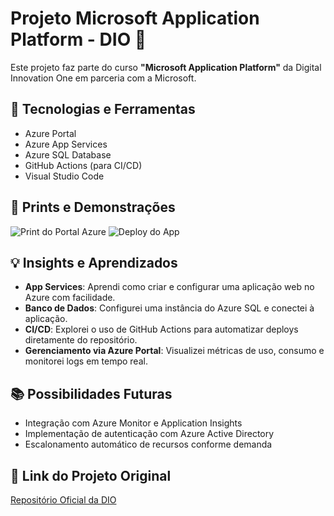 # Projeto Microsoft Application Platform - DIO 🚀

Este projeto faz parte do curso **"Microsoft Application Platform"** da Digital Innovation One em parceria com a Microsoft.

## 🔧 Tecnologias e Ferramentas
- Azure Portal
- Azure App Services
- Azure SQL Database
- GitHub Actions (para CI/CD)
- Visual Studio Code

## 📸 Prints e Demonstrações

![Print do Portal Azure](print1.png)
![Deploy do App](print2.png)

## 💡 Insights e Aprendizados

- **App Services**: Aprendi como criar e configurar uma aplicação web no Azure com facilidade.
- **Banco de Dados**: Configurei uma instância do Azure SQL e conectei à aplicação.
- **CI/CD**: Explorei o uso de GitHub Actions para automatizar deploys diretamente do repositório.
- **Gerenciamento via Azure Portal**: Visualizei métricas de uso, consumo e monitorei logs em tempo real.

## 📚 Possibilidades Futuras

- Integração com Azure Monitor e Application Insights
- Implementação de autenticação com Azure Active Directory
- Escalonamento automático de recursos conforme demanda

## 🔗 Link do Projeto Original
[Repositório Oficial da DIO](https://github.com/digitalinnovationone/Microsoft_Application_Platform)
